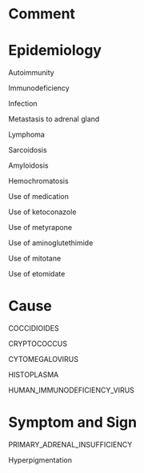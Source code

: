 # Comment

# Epidemiology

Autoimmunity

Immunodeficiency

Infection

Metastasis to adrenal gland

Lymphoma

Sarcoidosis

Amyloidosis

Hemochromatosis

Use of medication

Use of ketoconazole

Use of metyrapone

Use of aminoglutethimide

Use of mitotane

Use of etomidate

# Cause

COCCIDIOIDES

CRYPTOCOCCUS

CYTOMEGALOVIRUS

HISTOPLASMA

HUMAN_IMMUNODEFICIENCY_VIRUS

# Symptom and Sign

PRIMARY_ADRENAL_INSUFFICIENCY

Hyperpigmentation
